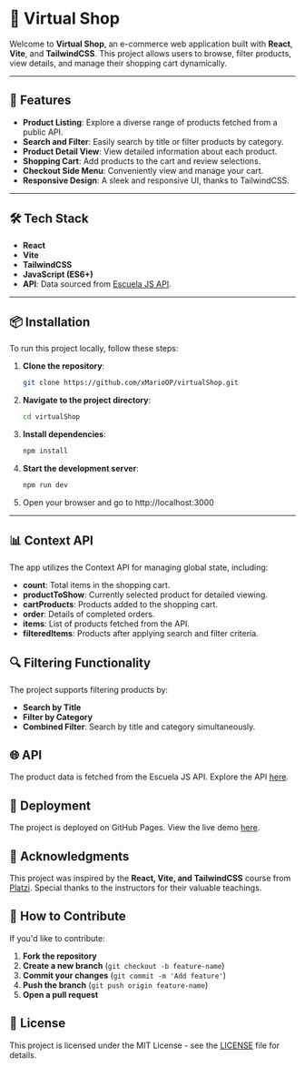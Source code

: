 # 🌟 Virtual Shop

Welcome to **Virtual Shop**, an e-commerce web application built with **React**, **Vite**, and **TailwindCSS**. This project allows users to browse, filter products, view details, and manage their shopping cart dynamically.

---

## 🚀 Features

- **Product Listing**: Explore a diverse range of products fetched from a public API.
- **Search and Filter**: Easily search by title or filter products by category.
- **Product Detail View**: View detailed information about each product.
- **Shopping Cart**: Add products to the cart and review selections.
- **Checkout Side Menu**: Conveniently view and manage your cart.
- **Responsive Design**: A sleek and responsive UI, thanks to TailwindCSS.

---

## 🛠️ Tech Stack

- **React**
- **Vite**
- **TailwindCSS**
- **JavaScript (ES6+)**
- **API**: Data sourced from [Escuela JS API](https://api.escuelajs.co/api/v1/products).

---

## 📦 Installation

To run this project locally, follow these steps:

1. **Clone the repository**:

   ```bash
   git clone https://github.com/xMarioOP/virtualShop.git

2. **Navigate to the project directory**:

   ```bash
   cd virtualShop

3. **Install dependencies**:

   ```bash
   npm install

4. **Start the development server**:

   ```bash
   npm run dev

5. Open your browser and go to http://localhost:3000

---

## 📊 Context API

The app utilizes the Context API for managing global state, including:

- **count**: Total items in the shopping cart.
- **productToShow**: Currently selected product for detailed viewing.
- **cartProducts**: Products added to the shopping cart.
- **order**: Details of completed orders.
- **items**: List of products fetched from the API.
- **filteredItems**: Products after applying search and filter criteria.

## 🔍 Filtering Functionality

The project supports filtering products by:

- **Search by Title**
- **Filter by Category**
- **Combined Filter**: Search by title and category simultaneously.

## 🌐 API

The product data is fetched from the Escuela JS API. Explore the API [here](https://fakeapi.platzi.com/).

## 🚀 Deployment

The project is deployed on GitHub Pages. View the live demo [here](https://xmarioop.github.io/virtualShop).

## 🙏 Acknowledgments

This project was inspired by the **React, Vite, and TailwindCSS** course from [Platzi](https://platzi.com/cursos/react-vite-tailwindcss/). Special thanks to the instructors for their valuable teachings.

## 🤝 How to Contribute

If you'd like to contribute:

1. **Fork the repository**
2. **Create a new branch** (`git checkout -b feature-name`)
3. **Commit your changes** (`git commit -m 'Add feature'`)
4. **Push the branch** (`git push origin feature-name`)
5. **Open a pull request**

## 📄 License

This project is licensed under the MIT License - see the [LICENSE](LICENSE) file for details.
